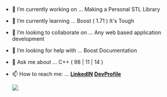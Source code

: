   

- 🔭 I’m currently working on ... Making a Personal STL Library
- 🌱 I’m currently learning ... Boost ( 1.71 ) It's Tough 
- 👯 I’m looking to collaborate on ... Any web based application development
- 🤔 I’m looking for help with ... Boost Documentation 
- 💬 Ask me about ... C++ ( 98 | 11 | 14 )
- 📫 How to reach me: ... [**LinkedIN**](https://www.linkedin.com/in/harsh-trivedi-2480a0125/)  [**DevProfile**](https://harshasaurusrex.github.io/devProfile/) 

  <img src = "https://github-readme-stats.vercel.app/api?username=harshasaurusREX&&show_icons=true&title_color=ffffff&icon_color=bb2acf&text_color=daf7dc&bg_color=151515">

